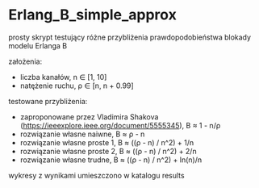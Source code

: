 # Erlang_B_simple_approx

prosty skrypt testujący różne przybliżenia prawdopodobieństwa blokady modelu Erlanga B

założenia:
- liczba kanałów, n ∈ \[1, 10\]
- natężenie ruchu, ρ ∈ \[n, n + 0.99]

testowane przybliżenia:
- zaproponowane przez Vladimira Shakova (https://ieeexplore.ieee.org/document/5555345), B ≈ 1 - n/ρ
- rozwiązanie własne naiwne, B ≈ ρ - n
- rozwiązanie własne proste 1, B ≈ ((ρ - n) / n^2) + 1/n 
- rozwiązanie własne proste 2, B ≈ ((ρ - n) / n^2) + 2/n 
- rozwiązanie własne trudne, B ≈ ((ρ - n) / n^2) + ln(n)/n 

wykresy z wynikami umieszczono w katalogu results
